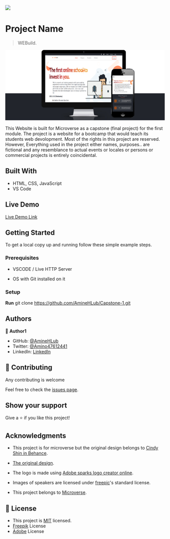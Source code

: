 ![](https://img.shields.io/badge/Microverse-blueviolet)

# Project Name

> WEBuild.

![screenshot](./app_screenshot.png)

This Website is built for Microverse as a capstone (final project) for the first module. The project is a website for a bootcamp that would teach its students web devolopment. Most of the rights in this project are reserved. However, Everything used in the project either names, purposes.. are fictional and any resemblance to actual events or locales or persons or commercial projects is entirely coincidental.

## Built With

- HTML, CSS, JavaScript
- VS Code

## Live Demo

[Live Demo Link](https://livedemo.com)


## Getting Started

To get a local copy up and running follow these simple example steps.

### Prerequisites

- VSCODE / Live HTTP Server

- OS with Git installed on it


### Setup

**Run** git clone https://github.com/AmineHLub/Capstone-1.git


## Authors

👤 **Author1**

- GitHub: [@AmineHLub](https://github.com/AmineHLub)
- Twitter: [@Amino47612441](https://twitter.com/Amino47612441)
- LinkedIn: [LinkedIn](https://www.linkedin.com/in/mohamed-amine-hajltaief-b18863163/)


## 🤝 Contributing

Any contributing is welcome

Feel free to check the [issues page](https://github.com/AmineHLub/Capstone-1/issues).

## Show your support

Give a ⭐️ if you like this project!

## Acknowledgments

- This project is for microverse but the original design belongs to [Cindy Shin in Behance](https://www.behance.net/adagio07).

- [The original design](https://www.behance.net/gallery/29845175/CC-Global-Summit-2015).

- The logo is made using [Adobe sparks logo creator online](https://www.adobe.com/express/create/logo).

- Images of speakers are licensed under [freepic](https://www.freepik.com/vectors/people)'s standard license.

- This project belongs to [Microverse](https://microverse.org/).

## 📝 License

- This project is [MIT](./licenses/MIT.md) licensed.
- [Freepik]((./licenses/FREEPIK.md)) License 
- [Adobe]((./licenses/ADOBE.md)) License
